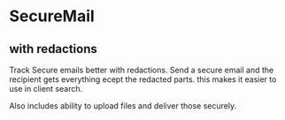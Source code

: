 # SecureMail
## with redactions

Track Secure emails better with redactions. Send a secure email and the recipient gets everything ecept the redacted parts. this makes it easier to use in client search.

Also includes ability to upload files and deliver those securely.